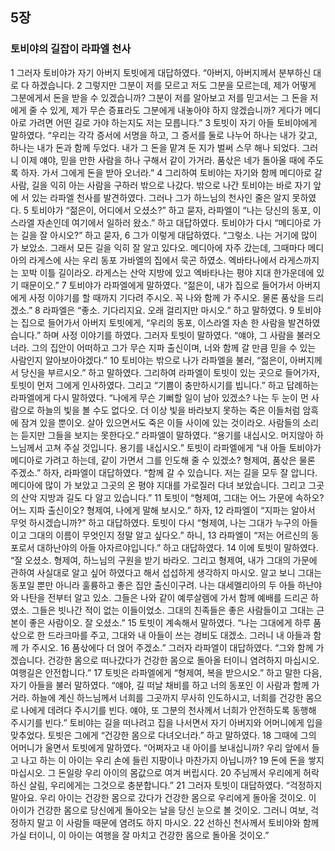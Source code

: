## 5장
### 토비야의 길잡이 라파엘 천사
1 그러자 토비야가 자기 아버지 토빗에게 대답하였다. “아버지, 아버지께서 분부하신 대로 다 하겠습니다.
2 그렇지만 그분이 저를 모르고 저도 그분을 모르는데, 제가 어떻게 그분에게서 돈을 받을 수 있겠습니까? 그분이 저를 알아보고 저를 믿고서는 그 돈을 저에게 줄 수 있게, 제가 무슨 증표라도 그분에게 내놓아야 하지 않겠습니까? 게다가 메디아로 가려면 어떤 길로 가야 하는지도 저는 모릅니다.”
3 토빗이 자기 아들 토비야에게 말하였다. “우리는 각각 증서에 서명을 하고, 그 증서를 둘로 나누어 하나는 내가 갖고, 하나는 내가 돈과 함께 두었다. 내가 그 돈을 맡겨 둔 지가 벌써 스무 해나 되었다. 그러니 이제 얘야, 믿을 만한 사람을 하나 구해서 같이 가거라. 품삯은 네가 돌아올 때에 주도록 하자. 가서 그에게 돈을 받아 오너라.”
4 그리하여 토비야는 자기와 함께 메디아로 갈 사람, 길을 익히 아는 사람을 구하러 밖으로 나갔다. 밖으로 나간 토비야는 바로 자기 앞에 서 있는 라파엘 천사를 발견하였다. 그러나 그가 하느님의 천사인 줄은 알지 못하였다.
5 토비야가 “젊은이, 어디에서 오셨소?” 하고 묻자, 라파엘이 “나는 당신의 동포, 이스라엘 자손인데 여기에서 일하러 왔소.” 하고 대답하였다. 토비야가 다시 “메디아로 가는 길을 잘 아시오?” 하고 묻자,
6 그가 이렇게 대답하였다. “그렇소. 나는 거기에 많이 가 보았소. 그래서 모든 길을 익히 잘 알고 있다오. 메디아에 자주 갔는데, 그때마다 메디아의 라게스에 사는 우리 동포 가바엘의 집에서 묵곤 하였소. 엑바타나에서 라게스까지는 꼬박 이틀 길이라오. 라게스는 산악 지방에 있고 엑바타나는 평야 지대 한가운데에 있기 때문이오.”
7 토비야가 라파엘에게 말하였다. “젊은이, 내가 집으로 들어가서 아버지에게 사정 이야기를 할 때까지 기다려 주시오. 꼭 나와 함께 가 주시오. 물론 품삯을 드리겠소.”
8 라파엘은 “좋소. 기다리지요. 오래 걸리지만 마시오.” 하고 말하였다.
9 토비야는 집으로 들어가서 아버지 토빗에게, “우리의 동포, 이스라엘 자손 한 사람을 발견하였습니다.” 하며 사정 이야기를 하였다. 그러자 토빗이 말하였다. “얘야, 그 사람을 불러오너라. 그의 집안이 어떠하고 그가 무슨 지파 출신이며, 너와 함께 갈 만큼 믿을 수 있는 사람인지 알아보아야겠다.”
10 토비야는 밖으로 나가 라파엘을 불러, “젊은이, 아버지께서 당신을 부르시오.” 하고 말하였다. 그리하여 라파엘이 토빗이 있는 곳으로 들어가자, 토빗이 먼저 그에게 인사하였다. 그리고 “기쁨이 충만하시기를 빕니다.” 하고 답례하는 라파엘에게 다시 말하였다. “나에게 무슨 기뻐할 일이 남아 있겠소? 나는 두 눈이 먼 사람으로 하늘의 빛을 볼 수도 없다오. 더 이상 빛을 바라보지 못하는 죽은 이들처럼 암흑에 잠겨 있을 뿐이오. 살아 있으면서도 죽은 이들 사이에 있는 것이라오. 사람들의 소리는 듣지만 그들을 보지는 못한다오.” 라파엘이 말하였다. “용기를 내십시오. 머지않아 하느님께서 고쳐 주실 것입니다. 용기를 내십시오.” 토빗이 라파엘에게 “내 아들 토비야가 메디아로 가려고 하는데, 같이 가면서 그를 인도해 줄 수 있겠소? 형제여, 품삯은 물론 주겠소.” 하자, 라파엘이 대답하였다. “함께 갈 수 있습니다. 저는 길을 모두 잘 압니다. 메디아에 많이 가 보았고 그곳의 온 평야 지대를 가로질러 다녀 보았습니다. 그리고 그곳의 산악 지방과 길도 다 알고 있습니다.”
11 토빗이 “형제여, 그대는 어느 가문에 속하오? 어느 지파 출신이오? 형제여, 나에게 말해 보시오.” 하자,
12 라파엘이 “지파는 알아서 무엇 하시겠습니까?” 하고 대답하였다. 토빗이 다시 “형제여, 나는 그대가 누구의 아들이고 그대의 이름이 무엇인지 정말 알고 싶다오.” 하니,
13 라파엘이 “저는 어르신의 동포로서 대하난야의 아들 아자르야입니다.” 하고 대답하였다.
14 이에 토빗이 말하였다. “잘 오셨소. 형제여, 하느님의 구원을 받기 바라오. 그리고 형제여, 내가 그대의 가문에 관하여 사실대로 알고 싶어 하였다고 해서 섭섭하게 생각하지 마시오. 알고 보니 그대는 동포일 뿐만 아니라 훌륭하고 좋은 집안 출신이구려. 나는 대세멜리아의 두 아들 하난야와 나탄을 전부터 알고 있소. 그들은 나와 같이 예루살렘에 가서 함께 예배를 드리곤 하였소. 그들은 빗나간 적이 없는 이들이었소. 그대의 친족들은 좋은 사람들이고 그대는 근본이 좋은 사람이오. 잘 오셨소.”
15 토빗이 계속해서 말하였다. “나는 그대에게 하루 품삯으로 한 드라크마를 주고, 그대와 내 아들이 쓰는 경비도 대겠소. 그러니 내 아들과 함께 가 주시오.
16 품삯에다 더 얹어 주겠소.” 그러자 라파엘이 대답하였다. “그와 함께 가겠습니다. 건강한 몸으로 떠나갔다가 건강한 몸으로 돌아올 터이니 염려하지 마십시오. 여행길은 안전합니다.”
17 토빗은 라파엘에게 “형제여, 복을 받으시오.” 하고 말한 다음, 자기 아들을 불러 말하였다. “얘야, 길 떠날 채비를 하고 너의 동포인 이 사람과 함께 가거라. 하늘에 계신 하느님께서 너희를 그곳까지 무사히 인도하시고, 너희를 건강한 몸으로 나에게 데려다 주시기를 빈다. 얘야, 또 그분의 천사께서 너희가 안전하도록 동행해 주시기를 빈다.” 토비야는 길을 떠나려고 집을 나서면서 자기 아버지와 어머니에게 입을 맞추었다. 토빗은 그에게 “건강한 몸으로 다녀오너라.” 하고 말하였다.
18 그때에 그의 어머니가 울면서 토빗에게 말하였다. “어쩌자고 내 아이를 보내십니까? 우리 앞에서 들고 나고 하는 이 아이는 우리 손에 들린 지팡이나 마찬가지 아닙니까?
19 돈에 돈을 쌓지 마십시오. 그 돈일랑 우리 아이의 몸값으로 여겨 버립시다.
20 주님께서 우리에게 허락하신 살림, 우리에게는 그것으로 충분합니다.”
21 그러자 토빗이 대답하였다. “걱정하지 말아요. 우리 아이는 건강한 몸으로 갔다가 건강한 몸으로 우리에게 돌아올 것이오. 이 아이가 건강한 몸으로 당신에게 돌아오는 날을 당신 눈으로 볼 것이오. 그러니 여보, 걱정하지 말고 이 사람들 때문에 염려도 하지 마시오.
22 선하신 천사께서 토비야와 함께 가실 터이니, 이 아이는 여행을 잘 마치고 건강한 몸으로 돌아올 것이오.”
